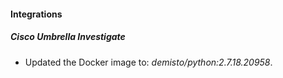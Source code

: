 
#### Integrations
##### Cisco Umbrella Investigate
- Updated the Docker image to: *demisto/python:2.7.18.20958*.

